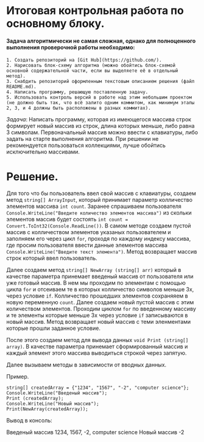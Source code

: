 # Итоговая контрольная работа по основному блоку.

#### Задача алгоритмически не самая сложная, однако для полноценного выполнения проверочной работы необходимо:

```
1. Создать репозиторий на [Git Hub](https://github.com/).
2. Нарисовать блок-схему алгоритма (можно обойтись блок-схемой основной содержательной части, если вы выделяете её в отдельный метод).
3. Снабдить репозиторий оформленным текстовым описанием решения (файл README.md).
4. Написать программу, решающую поставленную задачу.
5. Использовать контроль версий в работе над этим небольшим проектом (не должно быть так, что всё залито одним коммитом, как минимум этапы 2, 3, и 4 должны быть расположены в разных коммитах).
```

*Задача*: Написать программу, которая из имеющегося массива строк формирует новый массив из строк, длина которых меньше, либо равна 3 символам. Первоначальный массив можно ввести с клавиатуры, либо задать на старте выполнения алгоритма. При решении не рекомендуется пользоваться коллекциями, лучше обойтись исключительно массивами.


# Решение.

Для того что бы пользователь ввел свой массив с клавиатуры, создаем метод `string[] ArrayInput`, который принимает параметр колличество элементов массива `int count`. Заранее спрашиваем пользователя `Console.WriteLine("Введите количество элементов массива")` из скольки элементов массив будет состоять `int count = Convert.ToInt32(Console.ReadLine())`. В самом методе создаем пустой массив с колличеством элементов указаных пользователем и заполняем его через цикл `for`, проходя по каждому индексу массива, где просим пользователя ввести данные элементов массива `Console.WriteLine("Введите текст элемента")`. Метод возвращает массив строк который ввел пользователь.

Далее создаем метод `string[] NewArray (string[] arr)` который в качестве параметра принемает введеный массив от пользователя или уже готовый массив. В нем мы проходим по элементам с помощью цикла `for` и отсеиваем те в которых колличество символов меньше 3х, через условие `if`. Колличество прошедших элементов сохраняяем в новую переменную `count`. Далее создаем новый пустой массив с этим количеством элементов. Проходим циклом `for` по введенному массиву и те элементы которые меньше 3х через условие `if` записываются в новый массив. Метод возвращает новый массив с теми эленментами которые прошли заданное условие.

После этого создаем метод для вывода данных `void Print (string[] array)`. В качестве параметра принемает сформированный массив и каждый элемент этого массива выводиться строкой через запятую.

Далее вызываем методы в зависимости от вводных данных.

Пример.
```
string[] createdArray = {"1234", "1567", "-2", "computer science"}; 
Console.WriteLine("Введеный массив");
Print (createdArray);
Console.WriteLine("Новый массив");
Print(NewArray(createdArray)); 

```
Вывод в консоль:

Введеный массив
1234, 1567, -2, computer science
Новый массив
-2